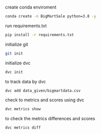 create conda enviroment
```bash
conda create -n BigMartSale python=3.8 -y
```
run requirements.txt
```bash
pip install -r requirements.txt
```
initialize git
```bash
git init
```

initialize dvc
```bash
dvc init
```
to track data by dvc
```bash
dvc add data_given/bigmartdata.csv
```
check to metrics and scores using dvc
```bash
dvc metrics show
```
to check the metrics differences and scores
```bash
dvc metrics diff
```


